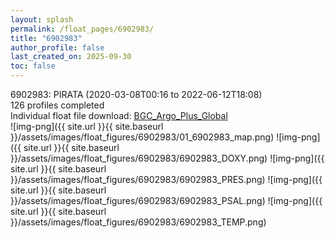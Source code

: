 ```yaml
---
layout: splash
permalink: /float_pages/6902983/
title: "6902983"
author_profile: false
last_created_on: 2025-09-30
toc: false
---
```

 
6902983: PIRATA (2020-03-08T00:16 to 2022-06-12T18:08)\
126 profiles completed\
Individual float file download: [BGC_Argo_Plus_Global](https://ftp.soest.hawaii.edu/bgc_argo_plus/Individual_Floats/outliers_removed/6902983_Sprof_processed.nc)\
![img-png]({{ site.url }}{{ site.baseurl }}/assets/images/float_figures/6902983/01_6902983_map.png)
![img-png]({{ site.url }}{{ site.baseurl }}/assets/images/float_figures/6902983/6902983_DOXY.png)
![img-png]({{ site.url }}{{ site.baseurl }}/assets/images/float_figures/6902983/6902983_PRES.png)
![img-png]({{ site.url }}{{ site.baseurl }}/assets/images/float_figures/6902983/6902983_PSAL.png)
![img-png]({{ site.url }}{{ site.baseurl }}/assets/images/float_figures/6902983/6902983_TEMP.png)
